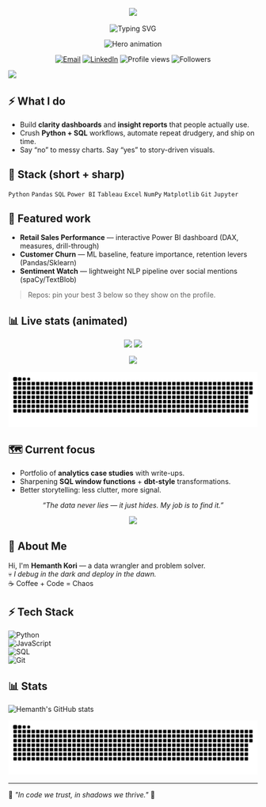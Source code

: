 <!-- 3D CAPSULE HEADER -->
<p align="center">
  <img src="https://capsule-render.vercel.app/api?type=venom&height=220&color=0:0ea5e9,100:8b5cf6&text=Hemanth%20Kori&section=header&fontColor=ffffff&fontSize=60&animation=fadeIn&stroke=ffffff&strokeWidth=1" />
</p>

<!-- TYPING INTRO -->
<p align="center">
  <img src="https://readme-typing-svg.demolab.com?font=Fira+Code&weight=600&pause=1200&center=true&vCenter=true&width=900&lines=Data+Analyst+%F0%9F%93%8A;Turning+messy+data+%E2%9A%A0%EF%B8%8F+into+clean+decisions+%E2%9C%85;Python+%7C+SQL+%7C+Power+BI+%7C+Tableau;Dublin%2C+Ireland+%7C+Open+to+Remote%2FHybrid" alt="Typing SVG" />
</p>

<!-- HERO -->
<p align="center">
  <!-- drop your own GIF at /assets/hero.gif -->
  <img src="./assets/hero.gif" alt="Hero animation" width="820" />
</p>

<!-- QUICK CONNECT -->
<p align="center">
  <a href="mailto:hemanthkori333@gmail.com"><img alt="Email" src="https://img.shields.io/badge/Email-hemanthkori333%40gmail.com-red?logo=gmail"></a>
  <a href="https://www.linkedin.com/in/hemanth-kori/"><img alt="LinkedIn" src="https://img.shields.io/badge/LinkedIn-Hemanth%20Kori-0A66C2?logo=linkedin"></a>
  <img alt="Profile views" src="https://komarev.com/ghpvc/?username=hemanthkori&style=flat&color=0ea5e9">
  <img alt="Followers" src="https://img.shields.io/github/followers/hemanthkori?label=Follow&style=flat">
</p>

<!-- WAVY DIVIDER -->
<img src="https://capsule-render.vercel.app/api?type=wave&height=120&color=0:0ea5e9,100:8b5cf6&section=footer" />

## ⚡ What I do
- Build **clarity dashboards** and **insight reports** that people actually use.
- Crush **Python + SQL** workflows, automate repeat drudgery, and ship on time.
- Say “no” to messy charts. Say “yes” to story-driven visuals.

## 🧰 Stack (short + sharp)
`Python` `Pandas` `SQL` `Power BI` `Tableau` `Excel` `NumPy` `Matplotlib` `Git` `Jupyter`

## 🚀 Featured work
- **Retail Sales Performance** — interactive Power BI dashboard (DAX, measures, drill-through)
- **Customer Churn** — ML baseline, feature importance, retention levers (Pandas/Sklearn)
- **Sentiment Watch** — lightweight NLP pipeline over social mentions (spaCy/TextBlob)

> Repos: pin your best 3 below so they show on the profile.



## 📊 Live stats (animated)
<p align="center">
  <img height="165" src="https://github-readme-stats.vercel.app/api?username=hemanthkori&show_icons=true&theme=tokyonight&rank_icon=github" />
  <img height="165" src="https://github-readme-streak-stats.herokuapp.com?user=hemanthkori&theme=tokyonight" />
</p>

<p align="center">
  <img height="190" src="https://github-readme-activity-graph.vercel.app/graph?username=hemanthkori&theme=tokyo-night&hide_border=true" />
</p>

<!-- SNAKE CONTRIBUTION GRAPH -->
<p align="center">
  <!-- this file is generated by the Snake workflow below -->
  <img src="https://raw.githubusercontent.com/hemanthkori/hemanthkori/output/github-contribution-grid-snake.svg" alt="snake" />
</p>


## 🗺️ Current focus
- Portfolio of **analytics case studies** with write-ups.
- Sharpening **SQL window functions** + **dbt-style** transformations.
- Better storytelling: less clutter, more signal.

<!-- FOOTER QUOTE -->
<p align="center">
  <em>“The data never lies — it just hides. My job is to find it.”</em>
</p>

<!-- BOTTOM WAVY DIVIDER -->
<!-- Banner -->
<p align="center">
  <img src="https://capsule-render.vercel.app/api?type=waving&color=000000&height=200&section=header&text=Hemanth%20Kori&fontColor=39FF14&fontSize=60&fontAlignY=35&animation=fadeIn&desc=Code%20in%20the%20Shadows&descAlignY=55&descAlign=50" />
</p>

<!-- About -->
## 🦇 About Me  
Hi, I'm **Hemanth Kori** — a data wrangler and problem solver.  
💀 *I debug in the dark and deploy in the dawn.*  
☕ Coffee + Code = Chaos  

<!-- Tech Stack -->
## ⚡ Tech Stack  
![Python](https://img.shields.io/badge/-Python-000?&logo=python)  
![JavaScript](https://img.shields.io/badge/-JavaScript-000?&logo=javascript)  
![SQL](https://img.shields.io/badge/-SQL-000?&logo=mysql)  
![Git](https://img.shields.io/badge/-Git-000?&logo=git)  

<!-- GitHub Stats -->
## 📊 Stats  
![Hemanth's GitHub stats](https://github-readme-stats.vercel.app/api?username=hemanthkori&show_icons=true&theme=dark)  

<!-- Commit Snake -->
![snake gif](https://github.com/hemanthkori/hemanthkori/blob/output/github-contribution-grid-snake-dark.svg)

<!-- Footer -->
---
🖤 *"In code we trust, in shadows we thrive."* 🖤


